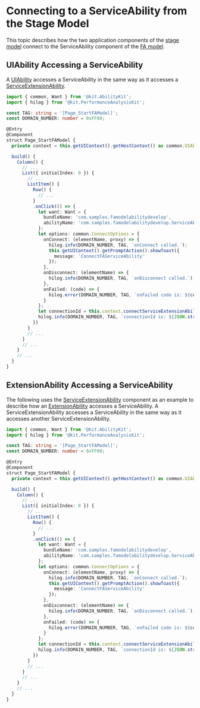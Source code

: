 # Connecting to a ServiceAbility from the Stage Model

<!--Kit: Ability Kit-->
<!--Subsystem: Ability-->
<!--Owner: @wkljy-->
<!--Designer: @li-weifeng2024-->
<!--Tester: @lixueqing513-->
<!--Adviser: @huipeizi-->


This topic describes how the two application components of the [stage model](ability-terminology.md#stage-model) connect to the ServiceAbility component of the [FA model](ability-terminology.md#fa-model).


## UIAbility Accessing a ServiceAbility

A [UIAbility](../reference/apis-ability-kit/js-apis-app-ability-uiAbility.md) accesses a ServiceAbility in the same way as it accesses a [ServiceExtensionAbility](../reference/apis-ability-kit/js-apis-app-ability-serviceExtensionAbility-sys.md).


```ts
import { common, Want } from '@kit.AbilityKit';
import { hilog } from '@kit.PerformanceAnalysisKit';

const TAG: string = '[Page_StartFAModel]';
const DOMAIN_NUMBER: number = 0xFF00;

@Entry
@Component
struct Page_StartFAModel {
  private context = this.getUIContext().getHostContext() as common.UIAbilityContext;

  build() {
    Column() {
      // ...
      List({ initialIndex: 0 }) {
        // ...
        ListItem() {
          Row() {
            // ...
          }
          .onClick(() => {
            let want: Want = {
              bundleName: 'com.samples.famodelabilitydevelop',
              abilityName: 'com.samples.famodelabilitydevelop.ServiceAbility',
            };
            let options: common.ConnectOptions = {
              onConnect: (elementName, proxy) => {
                hilog.info(DOMAIN_NUMBER, TAG, `onConnect called.`);
                this.getUIContext().getPromptAction().showToast({
                  message: 'ConnectFAServiceAbility'
                });
              },
              onDisconnect: (elementName) => {
                hilog.info(DOMAIN_NUMBER, TAG, `onDisconnect called.`);
              },
              onFailed: (code) => {
                hilog.error(DOMAIN_NUMBER, TAG, `onFailed code is: ${code}.`);
              }
            };
            let connectionId = this.context.connectServiceExtensionAbility(want, options);
            hilog.info(DOMAIN_NUMBER, TAG, `connectionId is: ${JSON.stringify(connectionId)}.`);
          })
        }
        // ...
      }
      // ...
    }
    // ...
  }
}
```


## ExtensionAbility Accessing a ServiceAbility

The following uses the [ServiceExtensionAbility](../reference/apis-ability-kit/js-apis-app-ability-serviceExtensionAbility-sys.md) component as an example to describe how an [ExtensionAbility](../reference/apis-ability-kit/js-apis-app-ability-extensionAbility.md) accesses a ServiceAbility. A ServiceExtensionAbility accesses a ServiceAbility in the same way as it accesses another ServiceExtensionAbility.


```ts
import { common, Want } from '@kit.AbilityKit';
import { hilog } from '@kit.PerformanceAnalysisKit';

const TAG: string = '[Page_StartFAModel]';
const DOMAIN_NUMBER: number = 0xFF00;

@Entry
@Component
struct Page_StartFAModel {
  private context = this.getUIContext().getHostContext() as common.UIAbilityContext;

  build() {
    Column() {
      // ...
      List({ initialIndex: 0 }) {
        // ...
        ListItem() {
          Row() {
            // ...
          }
          .onClick(() => {
            let want: Want = {
              bundleName: 'com.samples.famodelabilitydevelop',
              abilityName: 'com.samples.famodelabilitydevelop.ServiceAbility',
            };
            let options: common.ConnectOptions = {
              onConnect: (elementName, proxy) => {
                hilog.info(DOMAIN_NUMBER, TAG, `onConnect called.`);
                this.getUIContext().getPromptAction().showToast({
                  message: 'ConnectFAServiceAbility'
                });
              },
              onDisconnect: (elementName) => {
                hilog.info(DOMAIN_NUMBER, TAG, `onDisconnect called.`);
              },
              onFailed: (code) => {
                hilog.error(DOMAIN_NUMBER, TAG, `onFailed code is: ${code}.`);
              }
            };
            let connectionId = this.context.connectServiceExtensionAbility(want, options);
            hilog.info(DOMAIN_NUMBER, TAG, `connectionId is: ${JSON.stringify(connectionId)}.`);
          })
        }
        // ...
      }
      // ...
    }
    // ...
  }
}
```

